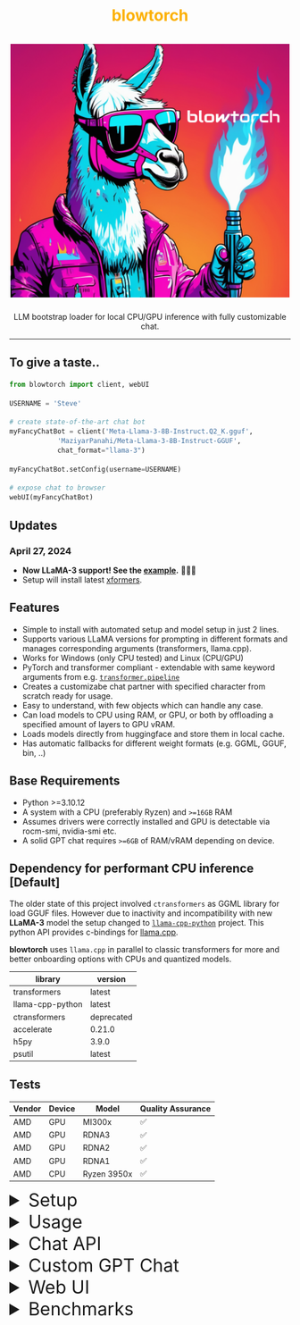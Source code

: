 <h1 align=center style='color:#fcb103'>blowtorch<br>

<br>

<img src="blowtorch.png" style="text-align:center; width:500px">

<br>
<!-- [![Tweet](https://img.shields.io/twitter/url/http/shields.io.svg?style=social)](https://twitter.com/intent/tweet?text=A%bootstrap%LLM%loader%forCPU/GPU%inference%with%fully%customizable%GPT%API.&url=https://github.com/B0-B/blowtorchl&hashtags=AI,ML,LLM,transformer,customgpt,api,python) -->

</h1>

<p align=center>LLM bootstrap loader for local CPU/GPU inference with fully customizable chat.</p>

---

## To give a taste..
```python
from blowtorch import client, webUI

USERNAME = 'Steve'

# create state-of-the-art chat bot
myFancyChatBot = client('Meta-Llama-3-8B-Instruct.Q2_K.gguf', 
            'MaziyarPanahi/Meta-Llama-3-8B-Instruct-GGUF', 
            chat_format="llama-3")

myFancyChatBot.setConfig(username=USERNAME)

# expose chat to browser
webUI(myFancyChatBot)
```

## Updates
### April 27, 2024
-  **Now LLaMA-3 support! See the [example](https://github.com/B0-B/blowtorch-transformer-api/tree/main/examples/llama3_GPT.py).** 🦙🦙🦙 
-  Setup will install latest [xformers](https://github.com/facebookresearch/xformers).

## Features
- Simple to install with automated setup and model setup in just 2 lines.
- Supports various LLaMA versions for prompting in different formats and manages corresponding arguments (transformers, llama.cpp).
- Works for Windows (only CPU tested) and Linux (CPU/GPU)
- PyTorch and transformer compliant - extendable with same keyword arguments from e.g. [``transformer.pipeline``](https://github.com/huggingface/transformers/blob/v4.40.1/src/transformers/pipelines/__init__.py#L562)
- Creates a customizabe chat partner with specified character from scratch ready for usage.
- Easy to understand, with few objects which can handle any case.
- Can load models to CPU using RAM, or GPU, or both by offloading a specified amount of layers to GPU vRAM.
- Loads models directly from huggingface and store them in local cache.
- Has automatic fallbacks for different weight formats (e.g. GGML, GGUF, bin, ..)

## Base Requirements   
- Python >=3.10.12
- A system with a CPU (preferably Ryzen) and `>=16GB` RAM
- Assumes drivers were correctly installed and GPU is detectable via rocm-smi, nvidia-smi etc.
- A solid GPT chat requires `>=6GB` of RAM/vRAM depending on device.

## Dependency for performant CPU inference [Default]

The older state of this project involved ``ctransformers`` as GGML library for load GGUF files. However due to inactivity and incompatibility with new **LLaMA-3** model the setup changed to [``llama-cpp-python``](https://github.com/abetlen/llama-cpp-python) project. This python API provides c-bindings for [llama.cpp](https://github.com/ggerganov/llama.cpp). 

**blowtorch** uses ``llama.cpp`` in parallel to classic transformers for more and better onboarding options with CPUs and quantized models.

|**library**|**version**|
|-|-|
|transformers|latest|
|llama-cpp-python|latest|
|ctransformers|deprecated|
|accelerate|0.21.0|
|h5py|3.9.0|
|psutil|latest|

## Tests
|Vendor|Device|Model|Quality Assurance|
|-|-|-|-|
|AMD|GPU|MI300x|   ✅|
|AMD|GPU|RDNA3|✅|
|AMD|GPU|RDNA2|✅|
|AMD|GPU|RDNA1|✅|
|AMD|CPU|Ryzen 3950x|✅|

<!-- SETUP -->
<details>
<summary style="font-size:2rem">Setup</summary>

---

### PIP Wheel 

Will automatically install latest pre-build release

    pip install https://b0-b.github.io/blowtorch-transformer-api/dist/blowtorch-1.2.0-py3-none-any.whl

### Manual Installation
Clone the repository

    git clone https://github.com/B0-B/blowtorch-transformer-api.git
    cd blowtorch-transformer-api

Install the provided wheel distribution via python script

    python install.py 

or with ``pip`` package manager

    pip install ./dist/blowtorch-1.2.0-py3-none-any.whl 

Alternatively, if a hardware specific build is needed just build from source using automated script.

    python build.py

``Note:`` This will create a new wheel in the ./dist branch. To install the build run **python install.py**


</details>  


<!-- USAGE -->
<details>
<summary style="font-size:2rem">Usage</summary>

---

## Getting-Started

Blowtorch builds on the client analogy where the model and necessary parameters are held by one object ``blowtorch.client``. The client is the main object which will allow to do all manipulations and settings for our model, like LLM transformer parameters, a name and character etc.

By default, if no huggingface model was specified, blowtorch will load a slim model called [Writer/palmyra-small](https://huggingface.co/Writer/palmyra-small), which is good for pure testing and can be considered the simplest test

```python
from blowtorch import client
client(device='cpu').cli()
```

Generally speaking, LLMs are designed to continue (predict) word sequences, thus loading an LLM and generating from inputs like a started sentence, it will try to finish the sentence. For a chat-like experience, blowtorch exploits and tracks the context and initializes the chat with attributes (and character), which allows the AI to track the context and reason accordingly.

First, to download and run an arbitrary huggingface model

```python
cl = client(hugging_face_path='TheBloke/Llama-2-7b-Chat-GPTQ', 
            name='GPT',
            device='gpu', # <-- select GPU as device
            device_id=0,  # <-- optionally select the GPU id
            model_type="llama",
            trust_remote_code=False,
            revision="main")
```
also, you can give your client a name, model_type (should match the current model), and it's possible to pre-define some transformers kwargs, but those can be overriden by ``cli`` or ``chat`` method kwargs.

For a gpt-chat in the console one should either use the ``chat`` method

```python
cl.chat(
    max_new_tokens=128, 
    char_tags=[
        'polite',
        'focused and helpful',
        'expert in programing',
        'obedient'
    ], 
    username='Human',  
    temperature=0.8, 
    repetition_penalty=1.1)
```

or expose with an expose object.

## Expose Objects for your Chat

The two main ways to expose your chat are

 - **console** - which runs in the console (terminal) of your current runtime. *Alias for client.chat.*
 - **webUI** - which starts a webserver with hosted UI in the browser

which can be imported in your python project

```python
from blowtorch import console, webUI
```

As shown in this snippet, ``blowtorch.console`` object can be used as an alias for `blowtorch.chat` method but demands setting a config apriori. The chat arguments can also be pre-loaded (often useful) with the ``setConfig`` method. Then all other methods (like chat) or exposing objects require no arguments anymore. Note, variables ``do_sample, temperature, repetition_penalty`` are additional ``transformer`` kwargs, that will be accepted as well. 

```python
cl = client('llama-2-7b-chat.Q2_K.gguf', 
            'TheBloke/Llama-2-7B-Chat-GGUF', 
            name='AI',
            device='cpu', 
            model_type="llama",
            max_new_tokens = 1000,
            context_length = 6000)

# it is recommended to first set the config
cl.setConfig(
    char_tags=[
        'carring comrade',
        'polite',
        'focused and helpful',
        'expert in programing',
        'obedient'
    ], 
    username='Human',
    temperature=0.8, 
    repetition_penalty=1.1
)

cl.chat() # no arguments needed anymore

console(cl) # equivalent call to cl.chat()
```

Once the configuration of a client is setup, it may be exposed via a **web server** for a better GUI **(for more info see web UI section)**

```python
cl.setConfig(
    char_tags=[
        'carring comrade',
        'polite',
        'focused and helpful',
        'expert in programing',
        'obedient'
    ], 
    username='Human',
    temperature=0.8, 
    repetition_penalty=1.1
)

# expose web service
from blowtorch import webUI
webUI(cl)
```



</details>





<!-- API EXAMPLES -->
<details>
<summary style="font-size:2rem">Chat API</summary>

---


The following is an example of loading quantization level, like a model file (from huggingface card) in **GGUF** format. If CPU is used, as GGML models are really well suited for CPU, it will be automatically loaded with [llama.cpp](https://github.com/marella/ctransformers) in a single line. 

blowtorch's chat method tracks the context, so the LLM can argue and even write code.
For better output increase the max token size.

```python
from blowtorch import client
client('llama-2-7b-chat.Q2_K.gguf', 'TheBloke/Llama-2-7B-Chat-GGUF', 'cpu', model_type="llama").chat(max_new_tokens=512, temperature=0.8, repetition_penalty=1.1)
```

    Human: please create a python script which loads a huggingface model into transformers.
    AI Assistant: Of course! To load a Hugging Face model into Transformers, you will need to use the `transformers` library. Here's an example of how you can do this:
    ```
    import pandas as pd
    from transformers import AutoTokenizer, AutoModelForSequenceClassification# Load the Hugging Face model
    model_name = "bert-base-uncased"
    tokenizer = AutoTokenizer.from_pretrained(model_name)# Create a new dataset for training
    train_data = pd.DataFrame({"text": ["This is a test sentence."], "label": [1]})# Train the model
    model = AutoModelForSequenceClassification.from_pretrained(tokenizer, train_data=train_data)
    ```
    Please let me know if you have any questions or need further assistance.
    (82.27s)

An attempt to write a letter:

    human: Write a letter of a russia soldier who writes a letter from germany in 1945 to his mother in Russia.

    Llama-2-7B-Chat-GGUF:  Unterscheidung von der Ukraine und Belarus.
    Dear Mother,
    I hope this letter finds you in good health and spirits. I am writing to you from Germany, where I have been deployed with my unit since the beginning of this year. It has been a long and 
    difficult journey, but I am proud to be serving my country in this time of need.
    The war in Europe is coming to an end, and we are close to victory. I can see the end of the tunnel, and I know that soon we will be able to return home and rebuild our country. I am proud of what we have accomplished so far, and I know that our sacrifices will not be forgotten.
    But even in the midst of all this chaos and destruction, I cannot help but think of you and father back in Russia. I miss you both dearly, and I wish you were here with me to share in this momentous occasion. I know that you are proud of me too, and I hope that you are taking care of yourselves and staying safe during these difficult times.
    Mother, I want you to know that I have seen many things on this journey that I will never forget. The sights and sounds of war are something that no one should ever have to experience, but I know that it is something that I will always carry with me. I have seen the worst of humanity, but I have also seen the best. I have seen people come together in ways that I never thought possible, and I have seen the resilience and strength of the human spirit.
    I know that this war will soon be over, and I will be returning home to you and father. I cannot wait to hold you both in my arms again and to start rebuilding our lives together. Until then, know that I love you both more than anything in the world, and that I will always be with you in spirit.
    Your loving son,
    [Soldier's Name]
</details>






<!-- GPT CHAT  -->
<details>
<summary style="font-size:2rem">Custom GPT Chat</summary>

## Char Tags

The chat function of blowtorch can create a gpt-like chatbot, with a specified character.

    User: Hello, AI.
    AI: Hello! How can I assist you today?
    human: can you help me a physics question?       
    AI: Of course, I'd be happy to help! What is the question?
    human: Can you explain me Ehrnfest's theorem?
    AI: Of course, I'd be happy to help! Ehrnfest's Theorem states that if two functions are continuous on the same interval, then their compositions are also continuous on that interval. Let me know if you have any questions or need further clarification.

Also blowtorch can impersonate people, like well known celebrities, here is an example of a cheeky chatbot who talks like Arnold Schwarzenegger

```python
from blowtorch import client

client('llama-2-7b-chat.Q2_K.gguf', 
    'TheBloke/Llama-2-7B-Chat-GGUF', 
    name='Arnold',
    device='cpu', 
    model_type="llama"
).chat(
    max_new_tokens=128, 
    char_tags=['funnily impersonates Arnold Schwarzenegger', 'joking', 'randomly stating facts about his career', 'hectic'], 
    temperature=0.8, 
    repetition_penalty=1.1
) `
```   

    human: who are you?
    Arnold: Oh, just me, the Terminator, the Governator, the man who will be back... (winks) (23.6s)

    human: when can we expect another flick, from Stallone I mean?
    Arnold: (chuckles) Well, let's not get ahead of ourselves here. 
    I'm still rocking out in the gym, keeping my body looking like a tank, 
    as the great philosopher once said "I'll be back" (smirks) (10.8s)

    human: Well I think youhave a dad bod! 
    Arnold: (laughs) Dad bod?! (chuckles) Kid, I'm 74 years old, and I'm feeling better than ever! Don't believe these young whippersnappers who say I've gone soft. I'm still the baddest of them all! (flexes)
    (15.2s)

    human: Can you give me a step-by-step guide to improve my abs please?
    Arnold: (chuckles) Ah, kid, you want to know how to get those washboard abs like mine? Let me tell you something, it takes more than just a few crunches to become the Terminator. You gotta train hard, eat right, and never give up! (pounds chest) (11.8s)

also we can play a game of **guess who**

    human: Let's play guess who
    Arnold: Ah, a game of wit and charm! *adjusts sunglasses* I am always ready to put on a show for my dear friend here! *winks* 

    human: Ok I am thinking of a character, and you are allowed to ask yes or no questions until you make the right pick, got it?
    Arnold: *nods* Of course, my dear! *grinning* Ask away, my dear! *wags eyebrows*
    human: now you ask me a question
    Arnold: *thoughtfully* Hmmm...is this person a historical figure? *winks*
    human: yes
    Arnold: *excitedly* Oh, that narrows it down to like...a billion people! *chuckles* But seriously, how did you know I was thinking of someone from history? *raises an eyebrow*

    human: Well the person I am thinking of is definitely an historic figure, just continue questioning you are on a good track!
    Arnold: *smirks* Ah, I see! *leaning in* So, does this person have any superpowers? *winks*

    human: No
    Arnold: *disappointed* Oh noooo...I was hoping for a challenge! *pouts* But fear not, my dear! *adjusts sunglasses* I shall still try my best to solve this puzzle! *determined look* So, tell me more about this person...is he/she from ancient times? *tips sunglasses*

    human: Yes, the person is from ancient times!
    Arnold: *excitedly* Oh boy, this is getting interesting! *nods* So, this person lived over 2000 years ago? *asks innocently* And what else can you tell me about them? *curious expression*
    human: Yes!

## Scenarios
Besides the ``char_tags`` to give your chat bot attributes or shape his character a bit,
the ``setConfig`` method provides a more in-depth initialization option called ``scenario`` to give users more freedom to create their personalized main frame. An example of a scenario where a film scene is depicted for a cosplay between the user and the AI

```python 
myScenario = '''This is the scene in the movie "heat", where you, Robert Deniro (with caricaturized behaviour), and me, Al Pacino, are meeting face-to-face for the first time in a diner.'''

cl = client('llama-2-7b-chat.Q2_K.gguf', 
            'TheBloke/Llama-2-7B-Chat-GGUF', 
            name='Deniro',
            device='cpu', 
            model_type="llama",
            context_length = 6000)

cl.setConfig(
    max_new_tokens=128,
    scenario=myScenario,  # <-- add the scenario to config instead of char_tags
    username='Pacino',
    temperature=0.85, 
    repetition_penalty=1.15,
    top_p=0.95, 
    top_k=60,
)
```
</details>



<!-- WEB UI  -->
<details>
<summary style="font-size:2rem">Web UI</summary>

---

The API comes with a web interface implementation for better I/O. It serves all the necessary needs however should be considered PoC at this stage to demonstrate how to create applications by using blowtorch under the hood.
Here is an example screenshot running exposed on local host

<p align="center"><img width=600 src='./demo.PNG' ></p>

`webUI` is a ``client``-wrapper which will expose your client, once it's configured for production (e.g. using the setConfig method) as such

```python
cl.setConfig(
    char_tags=[
        'carring comrade',
        'polite',
        'focused and helpful',
        'expert in programing',
        'obedient'
    ], 
    username='Human',
    temperature=0.8, 
    repetition_penalty=1.1
)

from blowtorch import webUI
webUI(cl, port=3000)
```

**Note:** Every TCP connection, i.e. browser window, tab will initiliaze a new session ID which is passed to the server who keeps track of different conversations and distinguishes them.

</details>




<!-- BENCHMARKS -->
<details>
<summary style="font-size:2rem">Benchmarks</summary>

---

`blowtorch` comes with a built-in benchmark feature. Assuming a configured client, loaded with a model of choice, the bench method can be called for performance metrics and memory usage. Note that for proper measurement and better estimate, the benchmark performs a 512 token generation which can take around a minute.

```python
cl = client('llama-2-7b-chat.Q2_K.gguf', 
            'TheBloke/Llama-2-7B-Chat-GGUF', 
            name='AI',
            device='cpu', 
            model_type="llama",
            context_length = 6000)

cl.bench()
```

    info: start benchmark ...

    -------- benchmark results --------
    Device: AMD64 Family 23 Model 113 Stepping 0, AuthenticAMD
    RAM Usage: 3.9 gb
    vRAM Usage: 0 b
    Max. Token Window: 512
    Tokens Generated: 519
    Bytes Generated: 1959 bytes
    Token Rate: 6.701 tokens/s
    Data Rate: 25.294 bytes/s
    Bit Rate: 202.352 bit/s
    TPOT: 149.231 ms/token
    Total Gen. Time: 77.448 s

The results show that the total RAM consumption (of the total python process) takes around $3.9GB$.

</details>

